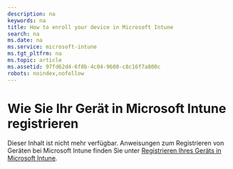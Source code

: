 ```yaml
---
description: na
keywords: na
title: How to enroll your device in Microsoft Intune
search: na
ms.date: na
ms.service: microsoft-intune
ms.tgt_pltfrm: na
ms.topic: article
ms.assetid: 97fd62d4-6f8b-4c04-9600-c8c16f7a800c
robots: noindex,nofollow
---
```

# Wie Sie Ihr Ger&#228;t in Microsoft Intune registrieren
Dieser Inhalt ist nicht mehr verfügbar. Anweisungen zum Registrieren von Geräten bei Microsoft Intune finden Sie unter [Registrieren Ihres Geräts in Microsoft Intune](../Topic/Enroll_your_device_in_Microsoft_Intune.md).

## <a name="BKMK_enroll"></a>